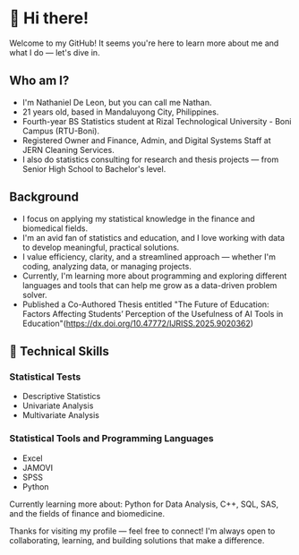 # 👋 Hi there!
Welcome to my GitHub! It seems you're here to learn more about me and what I do — let's dive in.

## Who am I?
- I'm Nathaniel De Leon, but you can call me Nathan.
- 21 years old, based in Mandaluyong City, Philippines.
- Fourth-year BS Statistics student at Rizal Technological University - Boni Campus (RTU-Boni).
- Registered Owner and Finance, Admin, and Digital Systems Staff at JERN Cleaning Services.
- I also do statistics consulting for research and thesis projects — from Senior High School to Bachelor's level.

## Background
- I focus on applying my statistical knowledge in the finance and biomedical fields.
- I'm an avid fan of statistics and education, and I love working with data to develop meaningful, practical solutions.
- I value efficiency, clarity, and a streamlined approach — whether I'm coding, analyzing data, or managing projects.
- Currently, I'm learning more about programming and exploring different languages and tools that can help me grow as a data-driven problem solver.
- Published a Co-Authored Thesis entitled "The Future of Education: Factors Affecting Students’ Perception of the Usefulness of AI Tools in Education"(https://dx.doi.org/10.47772/IJRISS.2025.9020362)

## 🔧 Technical Skills
### Statistical Tests
- Descriptive Statistics
- Univariate Analysis
- Multivariate Analysis
### Statistical Tools and Programming Languages
- Excel
- JAMOVI
- SPSS
- Python

Currently learning more about: Python for Data Analysis, C++, SQL, SAS, and the fields of finance and biomedicine.

Thanks for visiting my profile — feel free to connect! I'm always open to collaborating, learning, and building solutions that make a difference.
